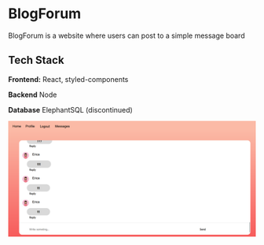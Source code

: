 
# BlogForum

BlogForum is a website where users can post to a simple message board


## Tech Stack

**Frontend:** React, styled-components

**Backend** Node

**Database** ElephantSQL (discontinued)

<img src="screenshot.png" alt="Screenshot" title="Screenshot">


